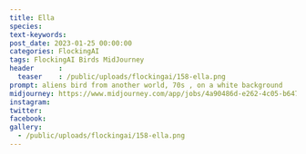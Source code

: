 ```yaml
---
title: Ella
species: 
text-keywords: 
post_date: 2023-01-25 00:00:00
categories: FlockingAI
tags: FlockingAI Birds MidJourney 
header      :
  teaser    : /public/uploads/flockingai/158-ella.png
prompt: aliens bird from another world, 70s , on a white background
midjourney: https://www.midjourney.com/app/jobs/4a90486d-e262-4c05-b647-220939dc3ed0
instagram: 
twitter: 
facebook: 
gallery: 
  - /public/uploads/flockingai/158-ella.png
---
```


